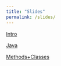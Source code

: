 ```yaml
---
title: "Slides"
permalink: /slides/
---
```


[Intro](../assets/slides/intro/slides.pptx)

[Java](../assets/slides/java/slides.pptx)

[Methods+Classes](../assets/slides/methods+classes/slides.pptx)

